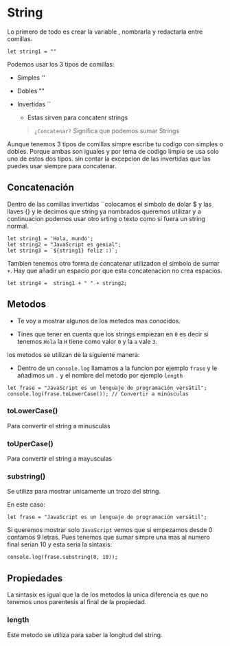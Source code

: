 # String

Lo primero de todo es crear la variable , nombrarla y redactarla entre comillas.

```JS
let string1 = ""
```

Podemos usar los 3 tipos de comillas:

- Simples ''
- Dobles ""
- Invertidas ``

  - Estas sirven para concatenr strings

  > `¿Concatenar?` Significa que podemos sumar Strings

Aunque tenemos 3 tipos de comillas simpre escribe tu codigo con simples o dobles. Porque ambas son iguales y por tema de codigo limpio se usa solo uno de estos dos tipos. sin contar la excepcion de las invertidas que las puedes usar siempre para concatenar.

## Concatenación

Dentro de las comillas invertidas ``colocamos el simbolo de dolar $ y las llaves {} y le decimos que string ya nombrados queremos utilizar y a continuacion podemos usar otro srting o texto como si fuera un string normal.

```JS
let string1 = 'Hola, mundo';
let string2 = "JavaScript es genial";
let string3 = `${string1} feliz :)`;
```

Tambien tenemos otro forma de concatenar utilizadon el simbolo de sumar `+`. Hay que añadir un espacio por que esta concatenacion no crea espacios.

```JS
let string4 =  string1 + " " + string2;
```

## Metodos

- Te voy a mostrar algunos de los metedos mas conocidos.

- Tines que tener en cuenta que los strings empiezan en `0` es decir si tenemos `Hola` la `H` tiene como valor `0` y la `a` vale `3`.

los metodos se utilizan de la siguiente manera:

- Dentro de un `console.log` llamamos a la funcion por ejemplo `frase` y le añadimos un `.` y el nombre del metodo por ejemplo `length`

```JS
let frase = "JavaScript es un lenguaje de programación versátil";
console.log(frase.toLowerCase()); // Convertir a minúsculas
```

### toLowerCase()

Para convertir el string a minusculas

### toUperCase()

Para convertir el string a mayusculas

### substring()

Se utiliza para mostrar unicamente un trozo del string.

En este caso:

```JS
let frase = "JavaScript es un lenguaje de programación versátil";
```

Si queremos mostrar solo `JavaScript` vemos que si empezamos desde 0 contamos 9 letras. Pues tenemos que sumar simpre una mas al numero final serian 10 y esta seria la sintaxis:

```JS
console.log(frase.substring(0, 10));
```

## Propiedades

La sintasix es igual que la de los metodos la unica diferencia es que no tenemos unos parentesis al final de la propiedad.

### length

Este metodo se utiliza para saber la longitud del string.

